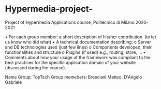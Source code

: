 # Hypermedia-project-
Project of Hypermedia Applications course, Politecnico di Milano 2020-2021


• For each group member: a short description of his/her contribution. (to let us know who
did what)
• A technical documentation describing:
o Server and DB technologies used (just few lines)
o Components developed, their functionalities and structure o Plugins (if used) e.g., routing, store, ...
• Comments about how your usage of the framework was compliant to the best practices for the specific application domain of your website (discussed during the course).



Name Group: TopTech
Group memebers: Bresciani Matteo, D'Angelo Gabriele
